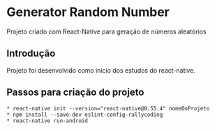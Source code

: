 # Generator Random Number

Projeto criado com React-Native para geração de números aleatórios


## Introdução

Projeto foi desenvolvido como início dos estudos do react-native.

## Passos para criação do projeto
    
    * react-native init --version="react-native@0.55.4" nomeDoProjeto
    * npm install --save-dev eslint-config-rallycoding
    * react-native run-android